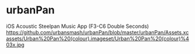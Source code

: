 # urbanPan
iOS Acoustic Steelpan Music App (F3-C6 Double Seconds)
<image>https://github.com/urbansmash/urbanPan/blob/master/urbanPan/Assets.xcassets/Urban%20Pan%20(colour).imageset/Urban%20Pan%20(colour)%403x.jpg</image> 
